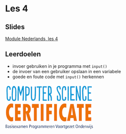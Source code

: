 # Les 4

## Slides

[Module Nederlands, les 4](https://slides.com/vhto/nederlands4)

## Leerdoelen

* invoer gebruiken in je programma met `input()`
* de invoer van een gebruiker opslaan in een variabele
* goede en foute code met `input()` herkennen

![](/img/logoCSCert_10cm.jpg)
